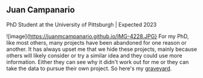 ## Juan Campanario 
PhD Student at the University of Pittsburgh | Expected 2023 

![image]{https://juanmcampanario.github.io/IMG-4228.JPG}
For my PhD, like most others, many projects have been abandoned for one reason or another. It has always upset me that we hide these projects, mainly because others will likely consider or try a similar idea and they could use more information. Either they can see why it didn't work out for me or they can take the data to pursue their own project. So here's my [graveyard](url). 
